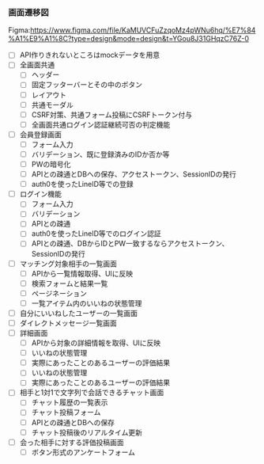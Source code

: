 ### 画面遷移図
Figma:https://www.figma.com/file/KaMUVCFuZzqoMz4pWNu6hq/%E7%84%A1%E9%A1%8C?type=design&mode=design&t=YGou8J31GHqzC76Z-0

- [ ] API作りきれないところはmockデータを用意
- [ ] 全画面共通
    - [ ] ヘッダー
    - [ ] 固定フッターバーとその中のボタン
    - [ ] レイアウト
    - [ ] 共通モーダル
    - [ ] CSRF対策、共通フォーム投稿にCSRFトークン付与
    - [ ] 全画面共通ログイン認証継続可否の判定機能
- [ ] 会員登録画面
    - [ ] フォーム入力
    - [ ] バリデーション、既に登録済みのIDか否か等
    - [ ] PWの暗号化
    - [ ] APIとの疎通とDBへの保存、アクセストークン、SessionIDの発行
    - [ ] auth0を使ったLineID等での登録
- [ ] ログイン機能
    - [ ] フォーム入力
    - [ ] バリデーション
    - [ ] APIとの疎通
    - [ ] auth0を使ったLineID等でのログイン認証
    - [ ] APIとの疎通、DBからIDとPW一致するならアクセストークン、SessionIDの発行
- [ ] マッチング対象相手の一覧画面
    - [ ] APIから一覧情報取得、UIに反映
    - [ ] 検索フォームと結果一覧
    - [ ] ページネーション
    - [ ] 一覧アイテム内のいいねの状態管理
- [ ] 自分にいいねしたユーザーの一覧画面
- [ ] ダイレクトメッセージ一覧画面
- [ ] 詳細画面
    - [ ] APIから対象の詳細情報を取得、UIに反映
    - [ ] いいねの状態管理
    - [ ] 実際にあったことのあるユーザーの評価結果
    - [ ] いいねの状態管理
    - [ ] 実際にあったことのあるユーザーの評価結果
- [ ] 相手と1対1で文字列で会話できるチャット画面
    - [ ] チャット履歴の一覧表示
    - [ ] チャット投稿フォーム
    - [ ] APIとの疎通とDBへの保存
    - [ ] チャット投稿後のリアルタイム更新
- [ ] 会った相手に対する評価投稿画面
    - [ ] ボタン形式のアンケートフォーム
